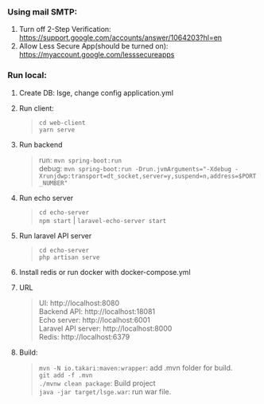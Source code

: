 ### Using mail SMTP:
1. Turn off 2-Step Verification: https://support.google.com/accounts/answer/1064203?hl=en
2. Allow Less Secure App(should be turned on): https://myaccount.google.com/lesssecureapps

### Run local:
1. Create DB: lsge, change config application.yml  
2. Run client:  
    >`cd web-client`  
    `yarn serve`

3. Run backend  
    >run: `mvn spring-boot:run`  
    debug: `mvn spring-boot:run -Drun.jvmArguments="-Xdebug -Xrunjdwp:transport=dt_socket,server=y,suspend=n,address=$PORT_NUMBER"`

4. Run echo server  
    >`cd echo-server`  
    `npm start` | `laravel-echo-server start`  
  
5. Run laravel API server  
    >`cd echo-server`  
    `php artisan serve`

6. Install redis or run docker with docker-compose.yml

7. URL  
    > UI: http://localhost:8080   
    Backend API: http://localhost:18081  
    Echo server: http://localhost:6001  
    Laravel API server: http://localhost:8000  
    Redis: http://localhost:6379
    
8. Build:  
    >`mvn -N io.takari:maven:wrapper`: add .mvn folder for build.  
    `git add -f .mvn`  
    `./mvnw clean package`: Build project  
    `java -jar target/lsge.war`: run war file.